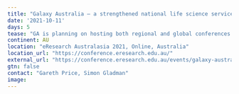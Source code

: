 ```yaml
---
title: "Galaxy Australia – a strengthened national life science service that engages globally"
date: '2021-10-11'
days: 5
tease: "GA is planning on hosting both regional and global conferences to bring Galaxy practitioners from all around the globe to learn from our journey and inform the path forward."
continent: AU
location: "eResearch Australasia 2021, Online, Australia"
location_url: "https://conference.eresearch.edu.au/"
external_url: "https://conference.eresearch.edu.au/events/galaxy-australia-a-strengthened-national-life-science-service-that-engages-globally/"
gtn: false
contact: "Gareth Price, Simon Gladman"
image: 
---
```

